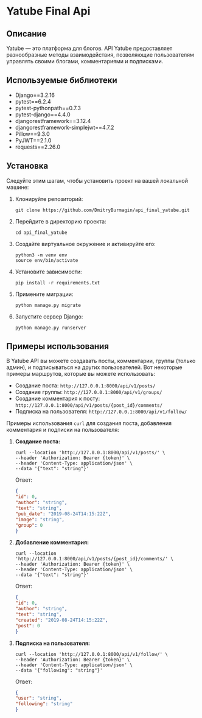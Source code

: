 # Yatube Final Api

## Описание
Yatube — это платформа для блогов. API Yatube предоставляет разнообразные методы взаимодействия, позволяющие пользователям управлять своими блогами, комментариями и подписками.

## Используемые библиотеки
- Django==3.2.16
- pytest==6.2.4
- pytest-pythonpath==0.7.3
- pytest-django==4.4.0
- djangorestframework==3.12.4
- djangorestframework-simplejwt==4.7.2
- Pillow==9.3.0
- PyJWT==2.1.0
- requests==2.26.0

## Установка

Следуйте этим шагам, чтобы установить проект на вашей локальной машине:

1. Клонируйте репозиторий:
    ```
    git clone https://github.com/DmitryBurmagin/api_final_yatube.git
    ```

2. Перейдите в директорию проекта:
    ```
    cd api_final_yatube
    ```

3. Создайте виртуальное окружение и активируйте его:
    ```
    python3 -m venv env
    source env/bin/activate
    ```

4. Установите зависимости:
    ```
    pip install -r requirements.txt
    ```

5. Примените миграции:
    ```
    python manage.py migrate
    ```

6. Запустите сервер Django:
    ```
    python manage.py runserver
    ```

## Примеры использования

В Yatube API вы можете создавать посты, комментарии, группы (только админ), и подписываться на других пользователей. Вот некоторые примеры маршрутов, которые вы можете использовать:

- Создание поста: `http://127.0.0.1:8000/api/v1/posts/`
- Создание группы: `http://127.0.0.1:8000/api/v1/groups/`
- Создание комментария к посту: `http://127.0.0.1:8000/api/v1/posts/{post_id}/comments/`
- Подписка на пользователя: `http://127.0.0.1:8000/api/v1/follow/`

Примеры использования `curl` для создания поста, добавления комментария и подписки на пользователя:

1. **Создание поста:**
    ```
    curl --location 'http://127.0.0.1:8000/api/v1/posts/' \
    --header 'Authorization: Bearer {token}' \
    --header 'Content-Type: application/json' \
    --data '{"text": "string"}'
    ```
    Ответ:
    ```json
    {
    "id": 0,
    "author": "string",
    "text": "string",
    "pub_date": "2019-08-24T14:15:22Z",
    "image": "string",
    "group": 0
    }
    ```

2. **Добавление комментария:**
    ```
    curl --location 'http://127.0.0.1:8000/api/v1/posts/{post_id}/comments/' \
    --header 'Authorization: Bearer {token}' \
    --header 'Content-Type: application/json' \
    --data '{"text": "string"}'
    ```
    Ответ:
    ```json
    {
    "id": 0,
    "author": "string",
    "text": "string",
    "created": "2019-08-24T14:15:22Z",
    "post": 0
    }
    ```

3. **Подписка на пользователя:**
    ```
    curl --location 'http://127.0.0.1:8000/api/v1/follow/' \
    --header 'Authorization: Bearer {token}' \
    --header 'Content-Type: application/json' \
    --data '{"following": "string"}'
    ```
    Ответ:
    ```json
    {
    "user": "string",
    "following": "string"
    }
    ```
